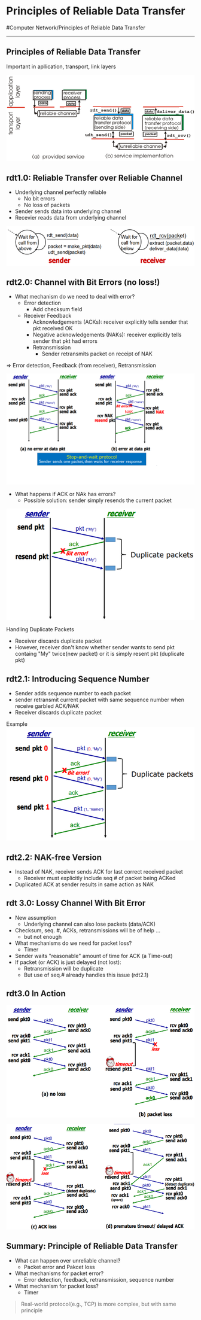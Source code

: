 # Principles of Reliable Data Transfer
#Computer Network/Principles of Reliable Data Transfer

---

## Principles of Reliable Data Transfer
Important in apllication, transport, link layers

![](./img/prdt_1.PNG)

## rdt1.0: Reliable Transfer over Reliable Channel
- Underlying channel perfectly reliable
    - No bit errors
    - No loss of packets
- Sender sends data into underlying channel
- Recevier reads data from underlying channel

![](./img/prdt_2.PNG)

## rdt2.0: Channel with Bit Errors (no loss!)
- What mechanism do we need to deal with error?
    - Error detection
        - Add checksum field
    - Receiver Feedback
        - Acknowledgements (ACKs): receiver explicitly tells sender that pkt received OK
        - Negative acknowledgements (NAKs): receiver explicitly tells sender that pkt had errors
        - Retransmission
            - Sender retransmits packet on receipt of NAK

=> Error detection, Feedback (from receiver), Retransmission

![](./img/prdt_3.PNG)

- What happens if ACK or NAk has errors?
    - Possible solution: sender simply resends the current packet

![](./img/prdt_4.PNG)

Handling Duplicate Packets
- Receiver discards duplicate packet
- However, receiver don't know whether sender wants to send pkt containg "My" twice(new packet) or it is simply resent pkt (duplicate pkt)

## rdt2.1: Introducing Sequence Number
- Sender adds sequence number to each packet
- sender retransmit current packet with same sequence number when receive garbled ACK/NAK
- Receiver discards duplicate packet

Example
![](./img/prdt_5.PNG)

## rdt2.2: NAK-free Version
- Instead of NAK, receiver sends ACK for last correct received packet
    - Receiver must explicitly include seq # of packet being ACKed
- Duplicated ACK at sender results in same action as NAK

## rdt 3.0: Lossy Channel With Bit Error
- New assumption
    - Underlying channel can also lose packets (data/ACK)
- Checksum, seq. #, ACKs, retransmissions will be of help ...
    - but not enough
- What mechanisms do we need for packet loss?
    - Timer
- Sender waits "reasonable" amount of time for ACK (a Time-out)
- If packet (or ACK) is just delayed (not lost):
    - Retransmission will be duplicate
    - But use of seq.# already handles this issue (rdt2.1)

## rdt3.0 In Action

![](./img/prdt_6.PNG)

![](./img/prdt_7.PNG)

## Summary: Principle of Reliable Data Transfer
- What can happen over unreliable channel?
    - Packet error and Pakcet loss
- What mechanisms for packet error?
    - Error detection, feedback, retransmission, sequence number
- What mechanism for packet loss?
    - Timer

> Real-world protocol(e.g., TCP) is more complex, but with same principle